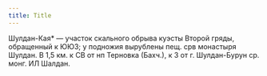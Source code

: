 ```yaml
---
title: Title
---
```


Шулдан-Кая* — участок скального обрыва куэсты Второй гряды, обращенный к ЮЮЗ; у
подножия вырублены пещ. срв монастыря Шулдан. В 1,5 км. к СВ от нп Терновка
(Бахч.), к З от г. Шулдан-Бурун ср. монг. ИЛ Шалдан.
